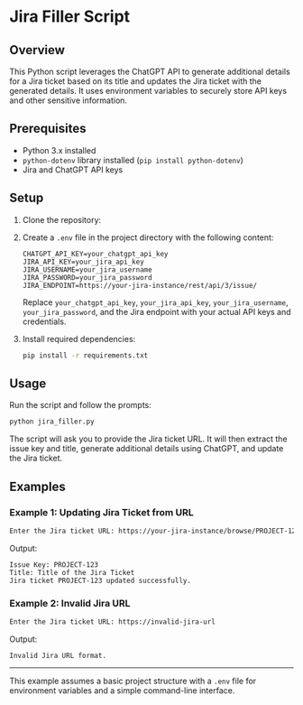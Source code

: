 
# Jira Filler Script

## Overview

This Python script leverages the ChatGPT API to generate additional details for a Jira ticket based on its title and updates the Jira ticket with the generated details. It uses environment variables to securely store API keys and other sensitive information.

## Prerequisites

- Python 3.x installed
- `python-dotenv` library installed (`pip install python-dotenv`)
- Jira and ChatGPT API keys

## Setup

1. Clone the repository:
2. Create a `.env` file in the project directory with the following content:

   ```env
   CHATGPT_API_KEY=your_chatgpt_api_key
   JIRA_API_KEY=your_jira_api_key
   JIRA_USERNAME=your_jira_username
   JIRA_PASSWORD=your_jira_password
   JIRA_ENDPOINT=https://your-jira-instance/rest/api/3/issue/
   ```

   Replace `your_chatgpt_api_key`, `your_jira_api_key`, `your_jira_username`, `your_jira_password`, and the Jira endpoint with your actual API keys and credentials.

3. Install required dependencies:

   ```bash
   pip install -r requirements.txt
   ```

## Usage

Run the script and follow the prompts:

```bash
python jira_filler.py
```

The script will ask you to provide the Jira ticket URL. It will then extract the issue key and title, generate additional details using ChatGPT, and update the Jira ticket.

## Examples

### Example 1: Updating Jira Ticket from URL

```bash
Enter the Jira ticket URL: https://your-jira-instance/browse/PROJECT-123
```

Output:

```
Issue Key: PROJECT-123
Title: Title of the Jira Ticket
Jira ticket PROJECT-123 updated successfully.
```

### Example 2: Invalid Jira URL

```bash
Enter the Jira ticket URL: https://invalid-jira-url
```

Output:

```
Invalid Jira URL format.
```

---

This example assumes a basic project structure with a `.env` file for environment variables and a simple command-line interface.